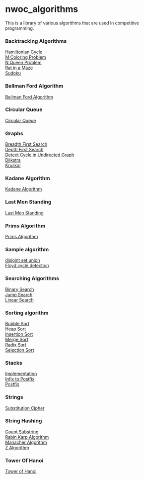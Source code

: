 # nwoc_algorithms
This is a library of various algorithms that are used in competitive programming.



### Backtracking Algorithms
[Hamiltonian Cycle](https://github.com/SubhradeepSS/nwoc_algorithms/blob/master/Algorithms/Backtracking/Hamiltonian%20Cycle.cpp)<br/>
[M Coloring Problem](https://github.com/SubhradeepSS/nwoc_algorithms/blob/master/Algorithms/Backtracking/M%20Coloring%20Problem.cpp)<br/>
[N Queen Problem](https://github.com/SubhradeepSS/nwoc_algorithms/blob/master/Algorithms/Backtracking/N%20Queen%20Problem.cpp)<br/>
[Rat in a Maze](https://github.com/SubhradeepSS/nwoc_algorithms/blob/master/Algorithms/Backtracking/Rat%20in%20a%20Maze.cpp)<br/>
[Sudoku](https://github.com/SubhradeepSS/nwoc_algorithms/blob/master/Algorithms/Backtracking/Sudoku.cpp)


### Bellman Ford Algorithm
[Bellman Ford Algorithm](Bellman_Ford/BellmanFord.cpp)
 
### Circular Queue
[Circular Queue](Algorithms/Circular_Queue/CircularQueue.cpp)

### Graphs
[Breadth First Search](Algorithms/Graphs/breadth_first_search.cpp) <br/>
[Depth First Search](Algorithms/Graphs/DFS_BFS_in_Graphs.cpp) <br/>
[Detect Cycle in Undirected Graph](Algorithms/Graphs/Detect_Cycle_In_Undirected_Graph.cpp) <br/>
[Dijkstra](Algorithms/Graphs/Dijkstra's%20Algorithm.cpp) <br/>
[Kruskal](Algorithms/Graphs/Kruskal's%20Algorithm.cpp)

### Kadane Algorithm
[Kadane Algorithm](Kadane/kadane.cpp)

### Last Men Standing
[Last Men Standing](Algorithms/Last_Men_Standing)

### Prims Algorithm
[Prims Algorithm](prims_algorithm.cpp)

### Sample algorithm
[disjoint set union](Algorithms/disjoint_set_union.cpp) <br />
[Floyd cycle detection](Algorithms/Linked_List/Floyd_cycle_detection.cpp)

### Searching Algorithms
[Binary Search](Algorithms/Searching/binarysearch.cpp) <br/>
[Jump Search](Algorithms/Searching/jumpsearch.cpp) <br/>
[Linear Search](Algorithms/Searching/Linear_Search.cpp)

### Sorting algorithm 
[Bubble Sort](Algorithms/Sorting/bubble_sort.cpp) <br/>
[Heap Sort](Algorithms/Sorting/heap_sort.cpp)<br/>
[Insertion Sort](Algorithms/Sorting/insertion_sort.cpp) <br/>
[Merge Sort](Algorithms/Sorting/merge_sort.cpp) <br/>
[Radix Sort](Algorithms/Sorting/radix%20sort.cpp) <br/>
[Selection Sort](Algorithms/Sorting/selection_sort.cpp)

### Stacks
[Implementation](Algorithms/Stacks/Stack%20in%20Array.cpp) <br/>
[Infix to Postfix](Algorithms/Stack/InfixToPostfix.java) <br/>
[Postfix](Algorithms/Stack/EvaluatePostfixExpression.txt)

### Strings
[Substitution Cipher](https://github.com/NJACKWinterOfCode/nwoc_algorithms/tree/master/Algorithms/Substitution_Cipher)

### String Hashing
[Count Substring](Algorithms/String_Hashing/count_substr.cpp) <br/>
[Rabin Karp Algorithm](Algorithms/String_Hashing/rabin_karp.cpp)<br/>
[Manacher Algorithm](Algorithms/String_Hashing/manacher.cpp) <br/>
[Z Algorithm](Algorithms/String_Hashing/z-algorithm.cpp)<br/>

### Tower Of Hanoi
[Tower of Hanoi](towerofhanoi.c)